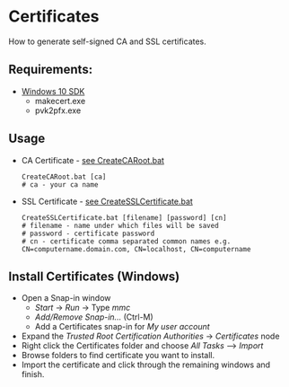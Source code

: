 # Certificates

How to generate self-signed CA and SSL certificates.

## Requirements:

* [Windows 10 SDK](https://developer.microsoft.com/pl-pl/windows/downloads/windows-10-sdk/)
  * makecert.exe
  * pvk2pfx.exe

## Usage

* CA Certificate - [see CreateCARoot.bat](/certificates/CreateCARoot.bat)

   ```shell
   CreateCARoot.bat [ca]
   # ca - your ca name
   ```

* SSL Certificate - [see CreateSSLCertificate.bat](/certificates/CreateSSLCertificate.bat)

   ```shell
   CreateSSLCertificate.bat [filename] [password] [cn]
   # filename - name under which files will be saved
   # password - certificate password
   # cn - certificate comma separated common names e.g. CN=computername.domain.com, CN=localhost, CN=computername
   ```

## Install Certificates (Windows)

* Open a Snap-in window
  * _Start_ -> _Run_ -> Type _mmc_
  * _Add/Remove Snap-in..._ (Ctrl-M)
  * Add a Certificates snap-in for _My user account_
* Expand the _Trusted Root Certification Authorities_ -> _Certificates_ node
* Right click the Certificates folder and choose _All Tasks_ –> _Import_
* Browse folders to find certificate you want to install.
* Import the certificate and click through the remaining windows and finish.
